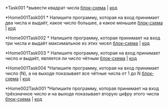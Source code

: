 *Task001 *вывести квадрат числа [блок-схема](SEMINAR/../Task001/example.drawio.png) | [код](SEMINAR/../Task001/Program.cs)

*Home001Task001 * Напишите программу, которая на вход принимает два числа и выдаёт, какое число большее, а какое меньшее [блок-схема](SEMINAR/../Home001Task001/example.drawio.png) | [код](SEMINAR/../Home001Task001/Program.cs)


*Home001Task002 * Напишите программу, которая принимает на вход три числа и выдаёт максимальное из этих чисел [блок-схема](seminar/../Home001Task002/example.drawio.png) | [код](seminar/../Home001Task002/Program.cs)

*Home001Task003 * Напишите программу, которая на вход принимает число и выдаёт, является ли число чётным [блок-схема](seminar/../Home001Task003/example.drawio.png) | [код](seminar/../Home001Task003/Program.cs)

*Home001Task004 *Напишите программу, которая на вход принимает число (N), а на выходе показывает все чётные числа от 1 до N [блок-схема](seminar/../Home001Task004/example.drawio.png) | [код](seminar/../Home001Task004/Program.cs)

*Home002Task001 *Напишите программу, которая принимает на вход трёхзначное число и на выходе показывает вторую цифру этого числа [блок-схема](Seminar/../Home002Task001/example.drawio.png) | [код](seminar/../Home002Task001/Program.cs)
